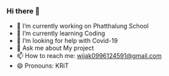 ### Hi there 👋





- 🔭 I’m currently working on Phatthalung School
- 🌱 I’m currently learning Coding
- 🤔 I’m looking for help with Covid-19
- 💬 Ask me about My project
- 📫 How to reach me: wijak0996124591@gmail.com
- 😄 Pronouns: KRiT

